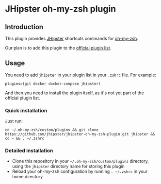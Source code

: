 # JHipster oh-my-zsh plugin

## Introduction

This plugin provides [JHipster](http://jhipster.github.io/) shortcuts commands for [oh-my-zsh](http://ohmyz.sh/).

Our plan is to add this plugin to the [official plugin list](https://github.com/robbyrussell/oh-my-zsh/tree/master/plugins).

## Usage

You need to add `jhipster` in your plugin list in your `.zshrc` file. For example:

    plugins=(git docker docker-compose jhipster)

And then you need to install the plugin itself, as it's not yet part of the official plugin list.

### Quick installation

Just run:

    cd ~/.oh-my-zsh/custom/plugins && git clone https://github.com/jhipster/jhipster-oh-my-zsh-plugin.git jhipster && cd ~ && . ~/.zshrc

### Detailed installation

- Clone this repository in your `~/.oh-my-zsh/custom/plugins` directory, using the `jhipster` directory name for storing this plugin
- Reload your oh-my-zsh configuration by running `. ~/.zshrc` in your home directory
